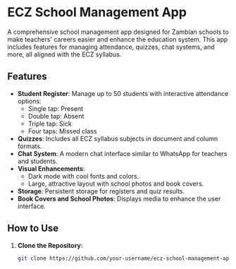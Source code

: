 # ECZ School Management App

A comprehensive school management app designed for Zambian schools to make teachers' careers easier and enhance the education system. This app includes features for managing attendance, quizzes, chat systems, and more, all aligned with the ECZ syllabus.

## Features
- **Student Register**: Manage up to 50 students with interactive attendance options:
  - Single tap: Present
  - Double tap: Absent
  - Triple tap: Sick
  - Four taps: Missed class
- **Quizzes**: Includes all ECZ syllabus subjects in document and column formats.
- **Chat System**: A modern chat interface similar to WhatsApp for teachers and students.
- **Visual Enhancements**:
  - Dark mode with cool fonts and colors.
  - Large, attractive layout with school photos and book covers.
- **Storage**: Persistent storage for registers and quiz results.
- **Book Covers and School Photos**: Displays media to enhance the user interface.

## How to Use
1. **Clone the Repository**:
   ```bash
   git clone https://github.com/your-username/ecz-school-management-app.git
